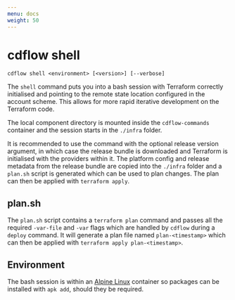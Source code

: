 ```yaml
---
menu: docs
weight: 50
---
```


# cdflow shell

`cdflow shell <environment> [<version>] [--verbose]`

The `shell` command puts you into a bash session with Terraform correctly initialised and pointing to the remote state location configured in the account scheme. This allows for more rapid iterative development on the Terraform code.

The local component directory is mounted inside the `cdflow-commands` container and the session starts in the `./infra` folder.

It is recommended to use the command with the optional release version argument, in which case the release bundle is downloaded and Terraform is initialised with the providers within it. The platform config and release metadata from the release bundle are copied into the `./infra` folder and a `plan.sh` script is generated which can be used to plan changes. The plan can then be applied with `terraform apply`.

## plan.sh

The `plan.sh` script contains a `terraform plan` command and passes all the required `-var-file` and `-var` flags which are handled by `cdflow` during a `deploy` command. It will generate a plan file named `plan-<timestamp>` which can then be applied with `terraform apply plan-<timestamp>`.

## Environment

The bash session is within an [Alpine Linux](https://wiki.alpinelinux.org/wiki/Main_Page) container so packages can be installed with `apk add`, should they be required.
